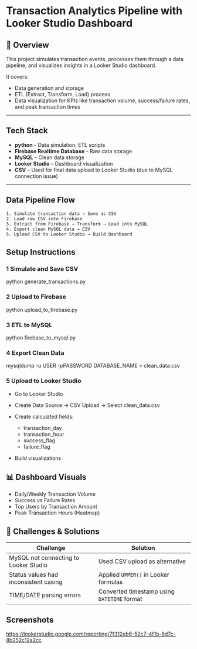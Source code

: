 # Transaction Analytics Pipeline with Looker Studio Dashboard


## 📌 Overview

This project simulates transaction events, processes them through a data pipeline, and visualizes insights in a Looker Studio dashboard.

It covers:
- Data generation and storage
- ETL (Extract, Transform, Load) process
- Data visualization for KPIs like transaction volume, success/failure rates, and peak transaction times

---

## Tech Stack
- **python** - Data simulation, ETL scripts
- **Firebase Realtime Database** - Raw data storage 
- **MySQL** – Clean data storage  
- **Looker Studio** – Dashboard visualization  
- **CSV** – Used for final data upload to Looker Studio (due to MySQL connection issue)  

---

## Data Pipeline Flow
```plaintext
1. Simulate transaction data → Save as CSV  
2. Load raw CSV into Firebase  
3. Extract from Firebase → Transform → Load into MySQL  
4. Export clean MySQL data → CSV  
5. Upload CSV to Looker Studio → Build Dashboard
```

## Setup Instructions

### 1️ Simulate and Save CSV
python generate_transactions.py


### 2 Upload to Firebase
python upload_to_firebase.py

### 3 ETL to MySQL
python firebase_to_mysql.py


### 4 Export Clean Data
mysqldump -u USER -pPASSWORD DATABASE_NAME > clean_data.csv


### 5 Upload to Looker Studio
- Go to Looker Studio
- Create Data Source → CSV Upload → Select clean_data.csv
- Create calculated fields:
    - transaction_day
    - transaction_hour
    - success_flag
    - failure_flag

- Build visualizations

## 📊 Dashboard Visuals
- Daily/Weekly Transaction Volume
- Success vs Failure Rates
- Top Users by Transaction Amount
- Peak Transaction Hours (Heatmap)

## 🚀 Challenges & Solutions
| Challenge                             | Solution                                    |
| ------------------------------------- | ------------------------------------------- |
| MySQL not connecting to Looker Studio | Used CSV upload as alternative              |
| Status values had inconsistent casing | Applied `UPPER()` in Looker formulas        |
| TIME/DATE parsing errors              | Converted timestamp using `DATETIME` format |



## Screenshots
https://lookerstudio.google.com/reporting/7f312eb6-52c7-4f1b-8d7c-8b252c12a2cc



